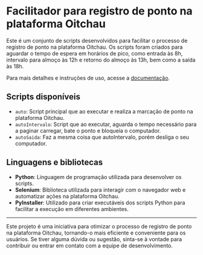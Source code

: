# Facilitador para registro de ponto na plataforma Oitchau

Este é um conjunto de scripts desenvolvidos para facilitar o processo de registro de ponto na plataforma Oitchau. Os scripts foram criados para aguardar o tempo de espera em horários de pico, como entrada às 8h, intervalo para almoço às 12h e retorno do almoço às 13h, bem como a saída às 18h.

Para mais detalhes e instruções de uso, acesse a [documentação](https://auto-time.vercel.app).

## Scripts disponíveis

- `auto`: Script principal que ao executar e realiza a marcação de ponto na plataforma Oitchau.
- `autoIntervalo`: Script que ao executar, aguarda o tempo necessário para a paginar carregar, bate o ponto e bloqueia o computador.
- `autoSaida`: Faz a mesma coisa que autoIntervalo, porém desliga o seu computador.

## Linguagens e bibliotecas

- **Python**: Linguagem de programação utilizada para desenvolver os scripts.
- **Selenium**: Biblioteca utilizada para interagir com o navegador web e automatizar ações na plataforma Oitchau.
- **PyInstaller**: Utilizado para criar executáveis dos scripts Python para facilitar a execução em diferentes ambientes.

---
Este projeto é uma iniciativa para otimizar o processo de registro de ponto na plataforma Oitchau, tornando-o mais eficiente e conveniente para os usuários. Se tiver alguma dúvida ou sugestão, sinta-se à vontade para contribuir ou entrar em contato com a equipe de desenvolvimento.

